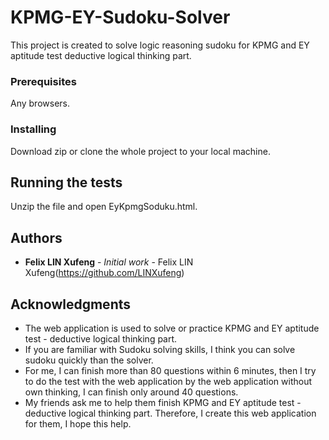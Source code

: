 # KPMG-EY-Sudoku-Solver
This project is created to solve logic reasoning sudoku for KPMG and EY aptitude test deductive logical thinking part.

### Prerequisites

Any browsers.

### Installing

Download zip or clone the whole project to your local machine.

## Running the tests

Unzip the file and open EyKpmgSoduku.html.

## Authors

* **Felix LIN Xufeng** - *Initial work* - Felix LIN Xufeng(https://github.com/LINXufeng)

## Acknowledgments

* The web application is used to solve or practice KPMG and EY aptitude test - deductive logical thinking part.
* If you are familiar with Sudoku solving skills, I think you can solve sudoku quickly than the solver.
* For me, I can finish more than 80 questions within 6 minutes, then I try to do the test with the web application by the web application without own thinking, I can finish only around 40 questions.
* My friends ask me to help them finish KPMG and EY aptitude test - deductive logical thinking part. Therefore, I create this web application for them, I hope this help.
